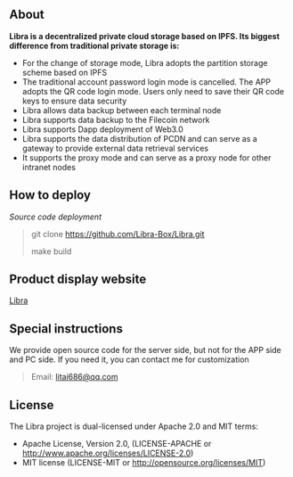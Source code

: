 ## About
**Libra is a decentralized private cloud storage based on IPFS. Its biggest difference from traditional private storage is:**

- For the change of storage mode, Libra adopts the partition storage scheme based on IPFS
- The traditional account password login mode is cancelled. The APP adopts the QR code login mode. Users only need to save their QR code keys to ensure data security
- Libra allows data backup between each terminal node
- Libra supports data backup to the Filecoin network
- Libra supports Dapp deployment of Web3.0
- Libra supports the data distribution of PCDN and can serve as a gateway to provide external data retrieval services
- It supports the proxy mode and can serve as a proxy node for other intranet nodes

## How to deploy

*Source code deployment*

> git clone https://github.com/Libra-Box/Libra.git
>
> make build



## Product display website


[Libra](https://www.debox.top "Libra")

## Special instructions

We provide open source code for the server side, but not for the APP side and PC side. If you need it, you can contact me for customization
>Email: litai686@qq.com

## License
The Libra project is dual-licensed under Apache 2.0 and MIT terms:
- Apache License, Version 2.0, (LICENSE-APACHE or http://www.apache.org/licenses/LICENSE-2.0)
- MIT license (LICENSE-MIT or http://opensource.org/licenses/MIT)